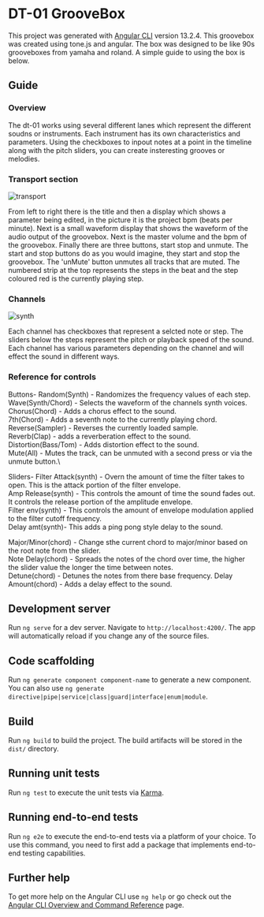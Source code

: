 # DT-01 GrooveBox

This project was generated with [Angular CLI](https://github.com/angular/angular-cli) version 13.2.4.
This groovebox was created using tone.js and angular. The box was designed to be like 90s grooveboxes from yamaha and roland. A simple guide to using the box is below.

## Guide

### Overview
The dt-01 works using several different lanes which represent the different soudns or instruments. Each instrument has its own characteristics and parameters. Using the checkboxes to inpout notes at a point in the timeline along with the pitch sliders, you can create insteresting grooves or melodies.

### Transport section
![transport](https://user-images.githubusercontent.com/42988203/160382025-30a25c74-fe24-41d2-86a3-0fd1cbd60f89.jpg)

From left to right there is the title and then a display which shows a parameter being edited, in the picture it is the project bpm (beats per minute). Next is a small waveform display that shows the waveform of the audio output of the groovebox. Next is the master volume and the bpm of the groovebox. Finally there are three buttons,  start stop and unmute. The start and stop buttons do as you would imagine, they start and stop the groovebox. The 'unMute' button unmutes all tracks that are muted. The numbered strip at the top represents the steps in the beat and the step coloured red is the currently playing step.

### Channels
![synth](https://user-images.githubusercontent.com/42988203/160486811-dbc80f9f-6282-49f6-b9b3-5b8627de99f9.jpg)

Each channel has checkboxes that represent a selcted note or step. The sliders below the steps represent the pitch or playback speed of the sound. Each channel has various parameters depending on the channel and will effect the sound in different ways.

### Reference for controls

Buttons-
Random(Synth) - Randomizes the frequency values of each step.\
Wave(Synth/Chord) - Selects the waveform of the channels synth voices.\
Chorus(Chord) - Adds a chorus effect to the sound.\
7th(Chord) - Adds a seventh note to the currently playing chord.\
Reverse(Sampler) - Reverses the currently loaded sample.\
Reverb(Clap) - adds a reverberation effect to the sound.\
Distortion(Bass/Tom) - Adds distortion effect to the sound.\
Mute(All) - Mutes the track, can be unmuted with a second press or via the unmute button.\

Sliders-
Filter Attack(synth) - Overn the amount of time the filter takes to open. This is the attack portion of the filter envelope.\
Amp Release(synth) - This controls the amount of time the sound fades out. It controls the release portion of the amplitude envelope.\
Filter env(synth) - This controls the amount of envelope modulation applied to the filter cutoff frequency.\
Delay amt(synth)- This adds a ping pong style delay to the sound.


Major/Minor(chord) - Change sthe current chord to major/minor based on the root note from the slider.\
Note Delay(chord) - Spreads the notes of the chord over time, the higher the slider value the longer the time between notes.\
Detune(chord) - Detunes the notes from there base frequency.
Delay Amount(chord) - Adds a delay effect to the sound.







## Development server

Run `ng serve` for a dev server. Navigate to `http://localhost:4200/`. The app will automatically reload if you change any of the source files.

## Code scaffolding

Run `ng generate component component-name` to generate a new component. You can also use `ng generate directive|pipe|service|class|guard|interface|enum|module`.

## Build

Run `ng build` to build the project. The build artifacts will be stored in the `dist/` directory.

## Running unit tests

Run `ng test` to execute the unit tests via [Karma](https://karma-runner.github.io).

## Running end-to-end tests

Run `ng e2e` to execute the end-to-end tests via a platform of your choice. To use this command, you need to first add a package that implements end-to-end testing capabilities.

## Further help

To get more help on the Angular CLI use `ng help` or go check out the [Angular CLI Overview and Command Reference](https://angular.io/cli) page.
